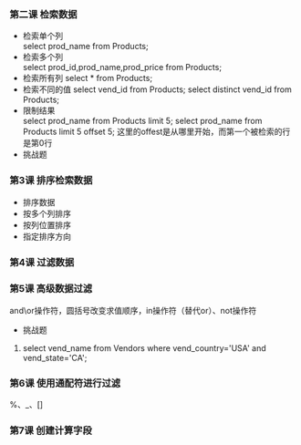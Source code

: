  ### 第二课 检索数据  
 * 检索单个列  
  select prod_name
  from Products;
* 检索多个列  
  select prod_id,prod_name,prod_price
  from Products;
* 检索所有列
  select *
  from Products;
* 检索不同的值
  select vend_id
  from Products;
  select distinct vend_id 
  from Products;
* 限制结果  
  select prod_name
  from Products
  limit 5;
  select prod_name
  from Products
  limit 5 offset 5;
  这里的offest是从哪里开始，而第一个被检索的行是第0行
* 挑战题


### 第3课 排序检索数据  
* 排序数据  
* 按多个列排序
* 按列位置排序
* 指定排序方向

### 第4课 过滤数据
### 第5课 高级数据过滤
and\or操作符，圆括号改变求值顺序，in操作符（替代or）、not操作符
* 挑战题
1. select vend_name
   from Vendors
   where vend_country='USA'
   and vend_state='CA';

### 第6课 使用通配符进行过滤
%、_、[]

### 第7课 创建计算字段